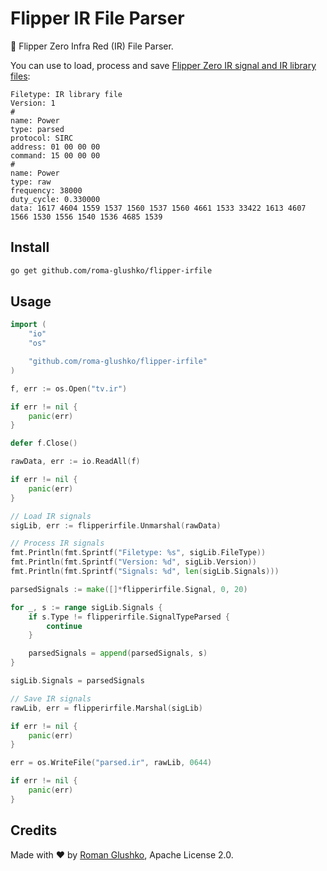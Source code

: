 # Flipper IR File Parser

🐬 Flipper Zero Infra Red (IR) File Parser. 

You can use to load, process and save [Flipper Zero IR signal and IR library files](https://github.com/jamisonderek/flipper-zero-tutorials/wiki/Infrared):

```text
Filetype: IR library file
Version: 1
#
name: Power
type: parsed
protocol: SIRC
address: 01 00 00 00
command: 15 00 00 00
#
name: Power
type: raw
frequency: 38000
duty_cycle: 0.330000
data: 1617 4604 1559 1537 1560 1537 1560 4661 1533 33422 1613 4607 1566 1530 1556 1540 1536 4685 1539
```

## Install

```sh
go get github.com/roma-glushko/flipper-irfile
```

## Usage

```go
import (
    "io"
    "os"

    "github.com/roma-glushko/flipper-irfile"
)

f, err := os.Open("tv.ir")

if err != nil {
    panic(err)
}

defer f.Close()

rawData, err := io.ReadAll(f)

if err != nil {
    panic(err)
}

// Load IR signals
sigLib, err := flipperirfile.Unmarshal(rawData)

// Process IR signals
fmt.Println(fmt.Sprintf("Filetype: %s", sigLib.FileType))
fmt.Println(fmt.Sprintf("Version: %d", sigLib.Version))
fmt.Println(fmt.Sprintf("Signals: %d", len(sigLib.Signals)))

parsedSignals := make([]*flipperirfile.Signal, 0, 20)

for _, s := range sigLib.Signals {
	if s.Type != flipperirfile.SignalTypeParsed {
        continue
	}

    parsedSignals = append(parsedSignals, s)
}

sigLib.Signals = parsedSignals

// Save IR signals
rawLib, err = flipperirfile.Marshal(sigLib)

if err != nil {
    panic(err)
}

err = os.WriteFile("parsed.ir", rawLib, 0644)

if err != nil {
    panic(err)
}
```

## Credits

Made with ❤️ by [Roman Glushko](https://github.com/roma-glushko), Apache License 2.0.
